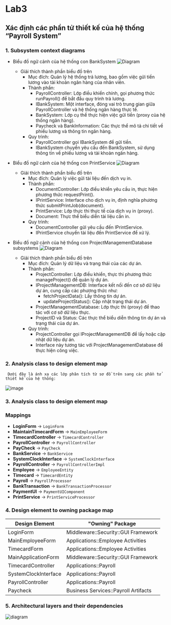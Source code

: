 # Lab3
## Xác định các phần tử thiết kế của hệ thống “Payroll System”
### 1. Subsystem context diagrams
   -  Biểu đồ ngữ cảnh của hệ thống con BankSystem
     ![Diagram](https://planttext.com/api/plantuml/png/h5BBJiCm4BpxArQzK2JI3wYig6h58RUAdZWQPzjQSRoHxQX4m9Tnu9Fu1UpcWKivDeTai-FPcPta-_DhvRomlgqrh8MfTftpME_Q5tSkcAkKQOGLDLYKNfY3HdXZ4AwraDN1KclA3McodBkH18sbroxFuHcrfXFxOEmEDcIy9GqRBPnZCjvXAxhGqWEaqGBdidy9x5u6mBPcE3Y_xsSLngFT2ubCZHKKl-udPeaDEUNd8l3b4MK5InZB1mXSYgJGZ8_2xCdMmYioWyoK0cpZGeFfHEU_dM-a_MYyyWgJfFeXd6D4Wb9Y9w6d1yAO9zJdjZkgnh7hlBEIJYRBBz9RmgnKyMkFExWPIt7-lbWaALnWb6MJrolWZrMsGbE6_uxz0000__y30000)
       - Giải thích thành phần biểu đồ trên
          + Mục đích: Quản lý hệ thống trả lương, bao gồm việc gửi tiền lương vào tài khoản ngân hàng của nhân viên.
          + Thành phần:
             + PayrollController: Lớp điều khiển chính, gọi phương thức runPayroll() để bắt đầu quy trình trả lương.
             + IBankSystem: Một interface, đóng vai trò trung gian giữa PayrollController và hệ thống ngân hàng thực tế.
             + BankSystem: Lớp cụ thể thực hiện việc gửi tiền (proxy của hệ thống ngân hàng).
             + Paycheck và BankInformation: Các thực thể mô tả chi tiết về phiếu lương và thông tin ngân hàng.
          + Quy trình:
             + PayrollController gọi IBankSystem để gửi tiền.
             + IBankSystem chuyển yêu cầu đến BankSystem, sử dụng thông tin về phiếu lương và tài khoản ngân hàng.  

   -  Biểu đồ ngữ cảnh của hệ thống con PrintService
     ![Diagram](https://planttext.com/api/plantuml/png/b5AzJiCm4Dxz5ASkb25zW2gAAW93cH2T65td6gmwlc1VA1NmP0my4g_0XQGHYRhKW-NJtVTtyi_Nzogo3jnK3Xw2zRp1y6eDRffjF4R6IiMzzRKEkeA0XhKl7SAx0ZatskpBG8qlSd8KqZIUG507UZjc6JoXStHGdqfTGKwU0pd8dOvHcVQ6Mp9DXPxxdiC0QMgwGk2T3eZoIuEH_mpEhpkwjMSCEsrGsTCBrlyZ36YnLTaEV4_RUT5hmdAGxoc7qB8AyTzx776U2tcnpfrdonQdIn1oR3l2sKuzejDioSTdMqTrPbD9GGUVP9FKIvX5z0KCyZiAObKch2zdQZoSVYmMeu2JFYN9O4-jX5R-YVe5003__mC0)
      - Giải thích thành phần biểu đồ trên
          + Mục đích: Quản lý việc gửi tài liệu đến dịch vụ in.
          + Thành phần:
             + DocumentController: Lớp điều khiển yêu cầu in, thực hiện phương thức requestPrint().
             + IPrintService: Interface cho dịch vụ in, định nghĩa phương thức submitPrintJob(document).
             + PrintService: Lớp thực thi thực tế của dịch vụ in (proxy).
             + Document: Thực thể biểu diễn tài liệu cần in.
          + Quy trình:
             + DocumentController gửi yêu cầu đến IPrintService.
             + IPrintService chuyển tài liệu đến PrintService để xử lý.

   -  Biểu đồ ngữ cảnh của hệ thống con ProjectManagementDatabase subsystems
     ![Diagram](https://planttext.com/api/plantuml/png/n5DBRi8m4Dtx52Cs1QdX0CX22EWYYqfLMNKv94DmSUp8dWXGsvDrqIFr2dM8Gp-4TRsmRCzxC-_Do9_l7pFFwBWkDJmu-qmPtwF1Waeol4J6DNfQrMj_z4oby3jbAdHOWWj8D8KcU14GrXopNU5iRVA5rTP9wJiILCuUZjCfF97MTY_UXBY1XJNih8Q5Hkz5rknT_HZIv43AhBq4Tbi6e3p9YzZXg4sN6YQtmOo4wawGNlgPdxDiYBDj13GsXrLxJfSmwOIaor54rrMEtDLSCNBj-mctu4_HyBPYfqmHzPqxs40Fnz-6BniEVUtx9-btXXKh-ZEam9MIcb2G5aDjzf_lWVv86bbPuxUgyk9on4bkzoQPzazh0eEJM_A09ezUF8GT1wAN8L_7u-jzxUVO9FcsTHtIsXCpCdduBU8B003__mC0)
      - Giải thích thành phần biểu đồ trên
          + Mục đích: Quản lý dữ liệu và trạng thái của các dự án.
          + Thành phần:
             + ProjectController: Lớp điều khiển, thực thi phương thức manageProject() để quản lý dự án.
             + IProjectManagementDB: Interface kết nối đến cơ sở dữ liệu dự án, cung cấp các phương thức như:
                  + fetchProjectData(): Lấy thông tin dự án.
                  + updateProjectStatus(): Cập nhật trạng thái dự án.
             + ProjectManagementDatabase: Lớp thực thi (proxy) để thao tác với cơ sở dữ liệu thực.
             + ProjectID và Status: Các thực thể biểu diễn thông tin dự án và trạng thái của dự án.
          + Quy trình:
             + ProjectController gọi IProjectManagementDB để lấy hoặc cập nhật dữ liệu dự án.
             + Interface này tương tác với ProjectManagementDatabase để thực hiện công việc.
### 2. Analysis class to design element map
     Dưới đây là ánh xạ các lớp phân tích từ sơ đồ trên sang các phần tử thiết kế của hệ thống:
  ![image](https://github.com/user-attachments/assets/7244fa5f-2876-4a63-a838-1cfd56d520f6)
### 3. Analysis class to design element map
### Mappings
- **LoginForm** -> `LoginForm`
- **MaintainTimecardForm** -> `MainEmployeeForm`
- **TimecardController** -> `TimecardController`
- **PayrollController** -> `PayrollController`
- **PayCheck** -> `PayCheck`
- **BankService** -> `BankService`
- **SystemClockInterface** -> `SystemClockInterface`
- **PayrollController** -> `PayrollControllerImpl`
- **Employee** -> `EmployeeEntity`
- **Timecard** -> `TimecardEntity`
- **Payroll** -> `PayrollProcessor`
- **BankTransaction** -> `BankTransactionProcessor`
- **PaymentUI** -> `PaymentUIComponent`
- **PrintService** -> `PrintServiceProcessor`
### 4. Design element to owning package map

| Design Element         | "Owning" Package                          |
|-------------------------|-------------------------------------------|
| LoginForm              | Middleware::Security::GUI Framework       |
| MainEmployeeForm       | Applications::Employee Activities         |
| TimecardForm           | Applications::Employee Activities         |
| MainApplicationForm    | Middleware::Security::GUI Framework       |
| TimecardController     | Applications::Payroll                     |
| SystemClockInterface   | Applications::Payroll                     |
| PayrollController      | Applications::Payroll                     |
| Paycheck               | Business Services::Payroll Artifacts      |

### 5. Architectural layers and their dependencies
![diagram](https://www.planttext.com/api/plantuml/png/V5HBJiGm3Dtd55OthBW02yHV804Q0HS8gHaYKZiuAQX2d8m5H-8AE4Ddffqfi-d7By_FzhFoy_LzbBALt3R1f1TFqOfj8EKke3x5kmqaUCBSHGIM_Cp6HEjUx1oXcWacf6opPu9hsw5Ky64073UHIH6uvhcd2vPc5BsndiwR6BX3N82VWwJ7CGRlTkISsKuuX5EcNDue8_J1D-Yir0DucFsaJTfDId2FykOTffqQ_Q4HTClPF_K5Jk5t67LEIsIeVSQDDhvJS2QiDIKUzxISrJbbdxjHpYjw4gkcjMgQu7JkCvljeqtuNxN9PvP5sZqu5k7t18BnprjFSwWn8jL8pcCoAqTXV_zmsmiuWEhIKXrqictIVrsYDbTcq_85Uzkh_-ZREWFrlg_2xUUdxFY7LMP2f70dR1oAqm1EA_tbmO7uoh72FcNre5U6e9DobPaIAlongOLzWTaz0_PngDMsoepMQK7SiBCmImXUMvHkLUgwhi9PsroEt-k7zkXAjMkL7jyXKKBA8a9NkgcCETB5A9V5Bm000F__0m00)
